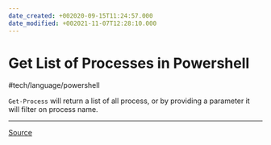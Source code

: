```yaml
---
date_created: +002020-09-15T11:24:57.000
date_modified: +002021-11-07T12:28:10.000
---
```


# Get List of Processes in Powershell

#tech/language/powershell

`Get-Process` will return a list of all process, or by providing a parameter it will filter on process name.

---

[Source](https://docs.microsoft.com/en-us/powershell/module/microsoft.powershell.management/get-process?view=powershell-7)
